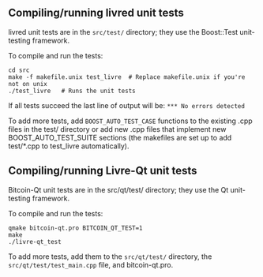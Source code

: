 Compiling/running livred unit tests
------------------------------------

livred unit tests are in the `src/test/` directory; they
use the Boost::Test unit-testing framework.

To compile and run the tests:

	cd src
	make -f makefile.unix test_livre  # Replace makefile.unix if you're not on unix
	./test_livre   # Runs the unit tests

If all tests succeed the last line of output will be:
`*** No errors detected`

To add more tests, add `BOOST_AUTO_TEST_CASE` functions to the existing
.cpp files in the test/ directory or add new .cpp files that
implement new BOOST_AUTO_TEST_SUITE sections (the makefiles are
set up to add test/*.cpp to test_livre automatically).


Compiling/running Livre-Qt unit tests
---------------------------------------

Bitcoin-Qt unit tests are in the src/qt/test/ directory; they
use the Qt unit-testing framework.

To compile and run the tests:

	qmake bitcoin-qt.pro BITCOIN_QT_TEST=1
	make
	./livre-qt_test

To add more tests, add them to the `src/qt/test/` directory,
the `src/qt/test/test_main.cpp` file, and bitcoin-qt.pro.
